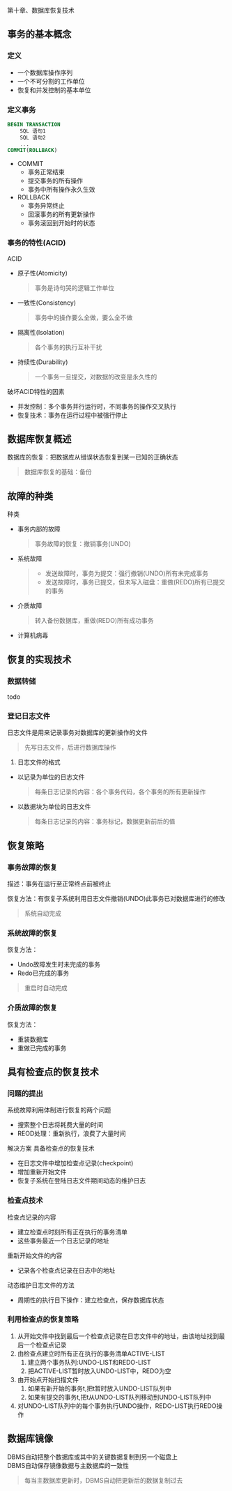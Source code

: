 第十章、数据库恢复技术

## 事务的基本概念

### 定义
- 一个数据库操作序列
- 一个不可分割的工作单位
- 恢复和并发控制的基本单位

### 定义事务

```sql
BEGIN TRANSACTION
    SQL 语句1 
    SQL 语句2 
    ...
COMMIT(ROLLBACK)
```

- COMMIT
    - 事务正常结束
    - 提交事务的所有操作
    - 事务中所有操作永久生效
- ROLLBACK
    - 事务异常终止
    - 回滚事务的所有更新操作
    - 事务滚回到开始时的状态

### 事务的特性(ACID)

ACID
- 原子性(Atomicity)
    > 事务是诗句哭的逻辑工作单位
- 一致性(Consistency)
    > 事务中的操作要么全做，要么全不做
- 隔离性(Isolation)
    > 各个事务的执行互补干扰
- 持续性(Durability)
    > 一个事务一旦提交，对数据的改变是永久性的


破坏ACID特性的因素
- 并发控制：多个事务并行运行时，不同事务的操作交叉执行
- 恢复技术：事务在运行过程中被强行停止

## 数据库恢复概述

数据库的恢复：把数据库从错误状态恢复到某一已知的正确状态
> 数据库恢复的基础：备份

## 故障的种类

种类
- 事务内部的故障
    > 事务故障的恢复：撤销事务(UNDO)
- 系统故障
    > - 发送故障时，事务为提交：强行撤销(UNDO)所有未完成事务  
    > - 发送故障时，事务已提交，但未写入磁盘：重做(REDO)所有已提交的事务 
- 介质故障
    > 转入备份数据库，重做(REDO)所有成功事务
- 计算机病毒



## 恢复的实现技术

### 数据转储
todo

### 登记日志文件

日志文件是用来记录事务对数据库的更新操作的文件  
> 先写日志文件，后进行数据库操作

1. 日志文件的格式
- 以记录为单位的日志文件
    > 每条日志记录的内容：各个事务代码，各个事务的所有更新操作
- 以数据块为单位的日志文件
    > 每条日志记录的内容：事务标记，数据更新前后的值

## 恢复策略

### 事务故障的恢复

描述：事务在运行至正常终点前被终止

恢复方法：有恢复子系统利用日志文件撤销(UNDO)此事务已对数据库进行的修改

> 系统自动完成

### 系统故障的恢复

恢复方法：
- Undo故障发生时未完成的事务
- Redo已完成的事务
> 重启时自动完成

### 介质故障的恢复 

恢复方法：
- 重装数据库 
- 重做已完成的事务


## 具有检查点的恢复技术 

### 问题的提出

系统故障利用体制进行恢复的两个问题
- 搜索整个日志将耗费大量的时间
- REOD处理：重新执行，浪费了大量时间

解决方案
具备检查点的恢复技术
- 在日志文件中增加检查点记录(checkpoint)
- 增加重新开始文件
- 恢复子系统在登陆日志文件期间动态的维护日志

### 检查点技术

检查点记录的内容
- 建立检查点时刻所有正在执行的事务清单
- 这些事务最近一个日志记录的地址

重新开始文件的内容
- 记录各个检查点记录在日志中的地址

动态维护日志文件的方法
- 周期性的执行日下操作：建立检查点，保存数据库状态


### 利用检查点的恢复策略

1. 从开始文件中找到最后一个检查点记录在日志文件中的地址，由该地址找到最后一个检查点记录  
2. 由检查点建立时所有正在执行的事务清单ACTIVE-LIST 
    1. 建立两个事务队列:UNDO-LIST和REDO-LIST
    2. 把ACTIVE-LIST暂时放入UNDO-LIST中，REDO为空
3. 由开始点开始扫描文件
    1. 如果有新开始的事务t,把t暂时放入UNDO-LIST队列中
    2. 如果有提交的事务t,把t从UNDO-LIST队列移动到UNDO-LIST队列中
4. 对UNDO-LIST队列中的每个事务执行UNDO操作，REDO-LIST执行REDO操作


## 数据库镜像

DBMS自动把整个数据库或其中的关键数据复制到另一个磁盘上  
DBMS自动保存镜像数据与主数据库的一致性
> 每当主数据库更新时，DBMS自动把更新后的数据复制过去
